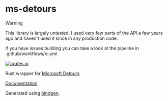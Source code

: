 # ms-detours

> [!WARNING]  
> This library is largely untested. I used very few parts of the API a few years ago and haven't used it since
> in any production code.
> 
> If you have issues building you can take a look at the pipeline in .github/workflows/ci.yml

[![crates.io](https://img.shields.io/crates/v/ms-detours.svg)](https://crates.io/crates/ms-detours)

Rust wrapper for [Microsoft Detours](https://github.com/microsoft/Detours)

[Documentation](https://github.com/microsoft/Detours/wiki)

Generated using [bindgen](https://github.com/rust-lang/rust-bindgen).